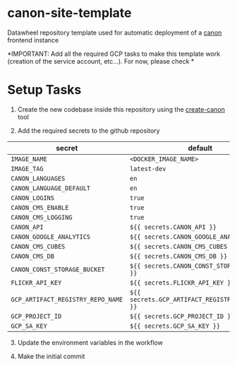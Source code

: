 # canon-site-template
Datawheel repository template used for automatic deployment of a [canon](https://github.com/Datawheel/canon) frontend instance

*IMPORTANT: Add all the required GCP tasks to make this template work (creation of the service account, etc...). For now, please check *

# Setup Tasks

1. Create the new codebase inside this repository using the [create-canon](https://github.com/Datawheel/canon/tree/master/packages/create-canon) tool

2. Add the required secrets to the github repository

| secret                            | default                                           |
| --------------------------------- | ------------------------------------------------- |
| `IMAGE_NAME`                      | `<DOCKER_IMAGE_NAME>`                             |
| `IMAGE_TAG`                       | `latest-dev`                                      |
| `CANON_LANGUAGES`                 | `en`                                              |
| `CANON_LANGUAGE_DEFAULT`          | `en`                                              |
| `CANON_LOGINS`                    | `true`                                            |
| `CANON_CMS_ENABLE`                | `true`                                            |
| `CANON_CMS_LOGGING`               | `true`                                            |
| `CANON_API`                       | `${{ secrets.CANON_API }}`                        |
| `CANON_GOOGLE_ANALYTICS`          | `${{ secrets.CANON_GOOGLE_ANALYTICS }}`           |
| `CANON_CMS_CUBES`                 | `${{ secrets.CANON_CMS_CUBES }}`                  |
| `CANON_CMS_DB`                    | `${{ secrets.CANON_CMS_DB }}`                     |
| `CANON_CONST_STORAGE_BUCKET`      | `${{ secrets.CANON_CONST_STORAGE_BUCKET }}`       |
| `FLICKR_API_KEY`                  | `${{ secrets.FLICKR_API_KEY }}`                   |
| `GCP_ARTIFACT_REGISTRY_REPO_NAME` | `${{ secrets.GCP_ARTIFACT_REGISTRY_REPO_NAME }}`  |
| `GCP_PROJECT_ID`                  | `${{ secrets.GCP_PROJECT_ID }}`                   |
| `GCP_SA_KEY`                      | `${{ secrets.GCP_SA_KEY }}`                       |

3. Update the environment variables in the workflow

4. Make the initial commit
